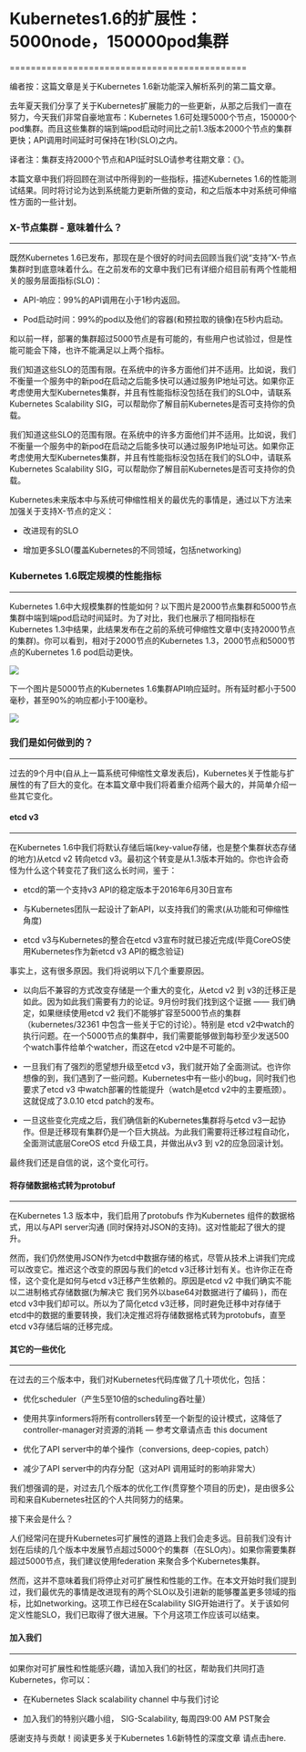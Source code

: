 # Kubernetes1.6的扩展性：5000node，150000pod集群
=============================================

编者按：这篇文章是关于Kubernetes 1.6新功能深入解析系列的第二篇文章。

去年夏天我们分享了关于Kubernetes扩展能力的一些更新，从那之后我们一直在努力，今天我们非常自豪地宣布：Kubernetes 1.6可处理5000个节点，150000个pod集群。而且这些集群的端到端pod启动时间比之前1.3版本2000个节点的集群更快；API调用时间延时可保持在1秒(SLO)之内。

译者注：集群支持2000个节点和API延时SLO请参考往期文章：《》。

本篇文章中我们将回顾在测试中所得到的一些指标，描述Kubernetes 1.6的性能测试结果。同时将讨论为达到系统能力更新所做的变动，和之后版本中对系统可伸缩性方面的一些计划。

### X-节点集群 - 意味着什么？
------------------------------

既然Kubernetes 1.6已发布，那现在是个很好的时间去回顾当我们说“支持”X-节点集群时到底意味着什么。在之前发布的文章中我们已有详细介绍目前有两个性能相关的服务层面指标(SLO)：

- API-响应：99%的API调用在小于1秒内返回。

- Pod启动时间：99%的pod以及他们的容器(和预拉取的镜像)在5秒内启动。

和以前一样，部署的集群超过5000节点是有可能的，有些用户也试验过，但是性能可能会下降，也许不能满足以上两个指标。

我们知道这些SLO的范围有限。在系统中的许多方面他们并不适用。比如说，我们不衡量一个服务中的新pod在启动之后能多快可以通过服务IP地址可达。如果你正考虑使用大型Kubernetes集群，并且有性能指标没包括在我们的SLO中，请联系Kubernetes Scalability SIG，可以帮助你了解目前Kubernetes是否可支持你的负载。

我们知道这些SLO的范围有限。在系统中的许多方面他们并不适用。比如说，我们不衡量一个服务中的新pod在启动之后能多快可以通过服务IP地址可达。如果你正考虑使用大型Kubernetes集群，并且有性能指标没包括在我们的SLO中，请联系Kubernetes Scalability SIG，可以帮助你了解目前Kubernetes是否可支持你的负载。

Kubernetes未来版本中与系统可伸缩性相关的最优先的事情是，通过以下方法来加强关于支持X-节点的定义：

- 改进现有的SLO

- 增加更多SLO(覆盖Kubernetes的不同领域，包括networking)

### Kubernetes 1.6既定规模的性能指标
------------------------------

Kubernetes 1.6中大规模集群的性能如何？以下图片是2000节点集群和5000节点集群中端到端pod启动时间延时。为了对比，我们也展示了相同指标在Kubernetes 1.3中结果，此结果发布在之前的系统可伸缩性文章中(支持2000节点的集群)。你可以看到，相对于2000节点的Kubernetes 1.3，2000节点和5000节点的Kubernetes 1.6 pod启动更快。

![](https://lh6.googleusercontent.com/LdjAOmsLGdxLNTo222uif1V0Eupoyaq6dY-leg1FBGkyQxUNt5ROjrFh_XzW27P7nP865FYUVwTOaUpDEnirdHSBKvh9xl8PsBNEFlVWpJUbnj0FEdLX4MywqbjwK9oc8avLRNAX)

下一个图片是5000节点的Kubernetes 1.6集群API响应延时。所有延时都小于500毫秒，甚至90%的响应都小于100毫秒。

![](https://lh6.googleusercontent.com/RFGwgw9hvRshHH11vrUxGwl-X8vXdCvyd8ETdWS9Ud5_OFpG4WctzZbCy2ad4Ao_neYaMMDz46Z2JCQUzRI1jdk6OABTFIOyvZysZpDCAfr7Ztj-EM7v25sfHxf6dOe59fncDnra)

### 我们是如何做到的？
------------------------------

过去的9个月中(自从上一篇系统可伸缩性文章发表后)，Kubernetes关于性能与扩展性的有了巨大的变化。在本篇文章中我们将着重介绍两个最大的，并简单介绍一些其它变化。

#### etcd v3
------------------------------

在Kubernetes 1.6中我们将默认存储后端(key-value存储，也是整个集群状态存储的地方)从etcd v2 转向etcd v3。最初这个转变是从1.3版本开始的。你也许会奇怪为什么这个转变花了我们这么长时间，鉴于：

- etcd的第一个支持v3 API的稳定版本于2016年6月30日宣布

- 与Kubernetes团队一起设计了新API，以支持我们的需求(从功能和可伸缩性角度)

- etcd v3与Kubernetes的整合在etcd v3宣布时就已接近完成(毕竟CoreOS使用Kubernetes作为新etcd v3 API的概念验证)

事实上，这有很多原因。我们将说明以下几个重要原因。

- 以向后不兼容的方式改变存储是一个重大的变化，从etcd v2 到 v3的迁移正是如此。因为如此我们需要有力的论证。9月份时我们找到这个证据 —— 我们确定，如果继续使用etcd v2 我们不能够扩容至5000节点的集群（kubernetes/32361 中包含一些关于它的讨论）。特别是 etcd v2中watch的执行问题。在一个5000节点的集群中，我们需要能够做到每秒至少发送500个watch事件给单个watcher，而这在etcd v2中是不可能的。

- 一旦我们有了强烈的愿望想升级至etcd v3，我们就开始了全面测试。也许你想像的到，我们遇到了一些问题。Kubernetes中有一些小的bug，同时我们也要求了etcd v3 中watch部署的性能提升（watch是etcd v2中的主要瓶颈）。这就促成了3.0.10 etcd patch的发布。

- 一旦这些变化完成之后，我们确信新的Kubernetes集群将与etcd v3一起协作。但是迁移现有集群仍是一个巨大挑战。为此我们需要将迁移过程自动化，全面测试底层CoreOS etcd 升级工具，并做出从v3 到 v2的应急回滚计划。

最终我们还是自信的说，这个变化可行。

#### 将存储数据格式转为protobuf
------------------------------

在Kubernetes 1.3 版本中，我们启用了protobufs  作为Kubernetes 组件的数据格式，用以与API server沟通 (同时保持对JSON的支持)。这对性能起了很大的提升。

然而，我们仍然使用JSON作为etcd中数据存储的格式，尽管从技术上讲我们完成可以改变它。推迟这个改变的原因与我们的etcd v3迁移计划有关。也许你正在奇怪，这个变化是如何与etcd v3迁移产生依赖的。原因是etcd v2 中我们确实不能以二进制格式存储数据(为解决它 我们另外以base64对数据进行了编码 )，而在etcd v3中我们却可以。所以为了简化etcd v3迁移，同时避免迁移中对存储于etcd中的数据的重要转换，我们决定推迟将存储数据格式转为protobufs，直至etcd v3存储后端的迁移完成。

#### 其它的一些优化
------------------------------

在过去的三个版本中，我们对Kubernetes代码库做了几十项优化，包括：

- 优化scheduler（产生5至10倍的scheduling吞吐量）

- 使用共享informers将所有controllers转至一个新型的设计模式，这降低了controller-manager对资源的消耗 — 参考文章请点击 this document

- 优化了API server中的单个操作（conversions, deep-copies, patch）

- 减少了API server中的内存分配（这对API 调用延时的影响非常大）

我们想强调的是，对过去几个版本的优化工作(贯穿整个项目的历史)，是由很多公司和来自Kubernetes社区的个人共同努力的结果。

接下来会是什么？

人们经常问在提升Kubernetes可扩展性的道路上我们会走多远。目前我们没有计划在后续的几个版本中发展节点超过5000个的集群（在SLO内）。如果你需要集群超过5000节点，我们建议使用federation 来聚合多个Kubernetes集群。

然而，这并不意味着我们将停止对可扩展性和性能的工作。在本文开始时我们提到过，我们最优先的事情是改进现有的两个SLO以及引进新的能够覆盖更多领域的指标，比如networking。这项工作已经在Scalability SIG开始进行了。关于该如何定义性能SLO，我们已取得了很大进展。下个月这项工作应该可以结束。


#### 加入我们
------------------------------

如果你对可扩展性和性能感兴趣，请加入我们的社区，帮助我们共同打造Kubernetes，你可以：

- 在Kubernetes Slack scalability channel 中与我们讨论

- 加入我们的特别兴趣小组， SIG-Scalability, 每周四9:00 AM PST聚会

感谢支持与贡献！阅读更多关于Kubernetes 1.6新特性的深度文章 请点击here.
